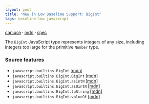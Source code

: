 ```yaml
---
layout: post
title: "New in Low Baseline Support: BigInt"
tags: baseline-low javascript
---
```


[caniuse](https://caniuse.com/?search=bigint) · [mdn](https://developer.mozilla.org/en-US/search?q=BigInt) · [spec](https://tc39.es/ecma262/multipage/numbers-and-dates.html#sec-bigint-objects)

The `BigInt` JavaScript type represents integers of any size, including integers too large for the primitive `Number` type.

### Source features

- ``javascript.builtins.BigInt`` [[mdn]](https://developer.mozilla.org/en-US/search?q=javascript.builtins.BigInt)
- ``javascript.builtins.BigInt.BigInt`` [[mdn]](https://developer.mozilla.org/en-US/search?q=javascript.builtins.BigInt.BigInt)
- ``javascript.builtins.BigInt.asIntN`` [[mdn]](https://developer.mozilla.org/en-US/search?q=javascript.builtins.BigInt.asIntN)
- ``javascript.builtins.BigInt.asUintN`` [[mdn]](https://developer.mozilla.org/en-US/search?q=javascript.builtins.BigInt.asUintN)
- ``javascript.builtins.BigInt.toString`` [[mdn]](https://developer.mozilla.org/en-US/search?q=javascript.builtins.BigInt.toString)
- ``javascript.builtins.BigInt.valueOf`` [[mdn]](https://developer.mozilla.org/en-US/search?q=javascript.builtins.BigInt.valueOf)
